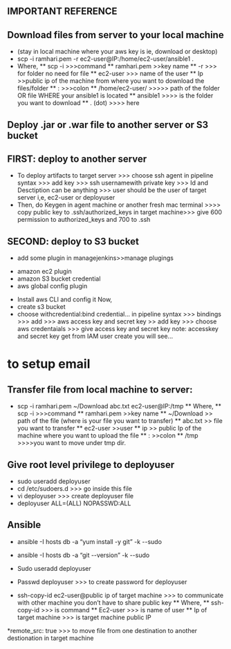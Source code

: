 IMPORTANT REFERENCE
-
Download files from server to your local machine 
-
* (stay in local machine where your aws key is ie, download or desktop)
* scp -i ramhari.pem -r ec2-user@IP:/home/ec2-user/ansible1 .
* Where,
 ** scp -i >>>command
** ramhari.pem >>key name
** -r >>> for folder no need for file
** ec2-user >>> name of the user
** Ip >>public ip of the machine from where you want to download the files/folder
** : >>>colon
** /home/ec2-user/   >>>>> path of the folder OR file WHERE your ansible1 is located
** ansible1 >>>> is the folder you want to download
** . (dot) >>>> here

Deploy .jar or .war file to another server or S3 bucket
-
##  FIRST: deploy to another server
* To deploy artifacts to target server >>> choose ssh agent in pipeline syntax >>> add key >>> ssh usernamewith private key >>> Id and Desctiption can be anything >>> user should be the user of target server i,e, ec2-user or deployuser
* Then, do Keygen in agent machine or another fresh mac terminal >>>> copy public key to .ssh/authorized_keys in target machine>>> give 600 permission to authorized_keys and 700 to .ssh

## SECOND: deploy to S3 bucket
* add some plugin in managejenkins>>manage plugings
- amazon ec2 plugin
- amazon S3 bucket credential
- aws global config plugin
* Install aws CLI and config it
Now,
* create s3 bucket
* choose withcredential:bind credential... in pipeline syntax >>> bindings >>> add >>> aws access key and secret key >> add key >>> choose aws credentaials >>> give access key and secret key
note: accesskey and secret key get from IAM user create you will see...

# to setup email




Transfer file from local machine to server:
-
* scp -i ramhari.pem ~/Download abc.txt ec2-user@IP:/tmp
** Where,
** scp -i >>>command
** ramhari.pem >>key name
** ~/Download >> path of the file (where is your file you want to transfer)
** abc.txt >> file you want to transfer
** ec2-user >>user
** ip >> public Ip of the machine where you want to upload the file
** : >>colon
** /tmp >>>>you want to move under tmp dir.

Give root level privilege to deployuser
-
* sudo useradd deployuser
* cd /etc/sudoers.d >>>  go inside this file
* vi deployuser >>> create deployuser file 
* deployuser    ALL=(ALL)    NOPASSWD:ALL

Ansible
-
* ansible -I hosts db -a “yum install -y git” -k --sudo
* ansible -I hosts db -a “git --version” -k --sudo

* Sudo useradd deployuser
* Passwd deployuser >>> to create password for deployuser

* ssh-copy-id ec2-user@public ip of target machine >>> to communicate with other machine you don’t have to share public key
** Where,
** ssh-copy-id >>> is command 
** Ec2-user >>> is name of user
** Ip of target machine >>> is target machine public IP


*remote_src: true >>> to move file from one destination to another destionation in target machine

